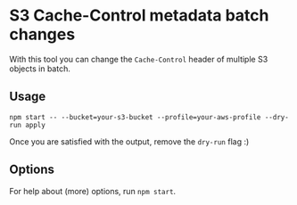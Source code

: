 # S3 Cache-Control metadata batch changes

With this tool you can change the `Cache-Control` header of multiple S3 objects in batch.


## Usage

```console
npm start -- --bucket=your-s3-bucket --profile=your-aws-profile --dry-run apply
```

Once you are satisfied with the output, remove the `dry-run` flag :)

## Options
For help about (more) options, run `npm start`.
